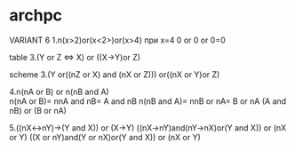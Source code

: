 # archpc
VARIANT 6
1.n(x>2)or(x<2>)or(x>4) при x=4
0 or 0 or 0=0

table 3.(Y or Z <=> X) or ((X->Y)or Z)

scheme 3.(Y or((nZ or X) and (nX or Z))) or((nX or Y)or Z)

4.n(nA or B) or n(nB and A)  
n(nA or B)= nnA and nB= A and nB
n(nB and A)= nnB or nA= B or nA
(A and nB) or (B or nA)

5.((nX<->nY)->(Y and X)) or (X->Y)
((nX->nY)and(nY->nX)or(Y and X)) or (nX or Y)
((X or nY)and(Y or nX)or(Y and X)) or (nX or Y)